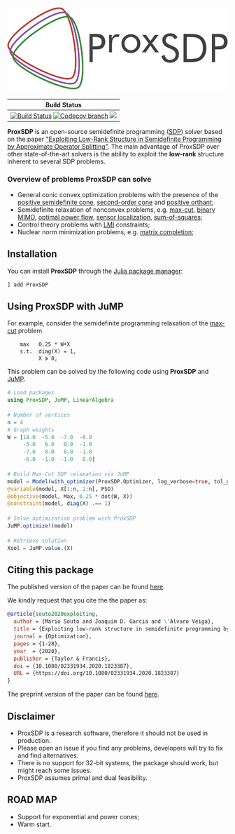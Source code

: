 ![ProxSDP logo](https://github.com/mariohsouto/ProxSDP_aux/blob/master/logo_proxSDP.png "ProxSDP logo")
---

| **Build Status** |
|:-----------------:|
| [![Build Status][build-img]][build-url] [![Codecov branch][codecov-img]][codecov-url] [![][docs-img]][docs-url]|

[build-img]: https://github.com/mariohsouto/ProxSDP.jl/workflows/CI/badge.svg?branch=master
[build-url]: https://github.com/mariohsouto/ProxSDP.jl/actions?query=workflow%3ACI
[codecov-img]: http://codecov.io/github/mariohsouto/ProxSDP.jl/coverage.svg?branch=master
[codecov-url]: http://codecov.io/github/mariohsouto/ProxSDP.jl?branch=master
[docs-img]: https://img.shields.io/badge/docs-latest-blue.svg
[docs-url]: https://mariohsouto.github.io/ProxSDP.jl/latest/

**ProxSDP** is an open-source semidefinite programming ([SDP](https://en.wikipedia.org/wiki/Semidefinite_programming)) solver based on the paper ["Exploiting Low-Rank Structure in Semidefinite Programming by Approximate Operator Splitting"](https://arxiv.org/abs/1810.05231). The main advantage of ProxSDP over other state-of-the-art solvers is the ability to exploit the **low-rank** structure inherent to several SDP problems.

### Overview of problems ProxSDP can solve

* General conic convex optimization problems with the presence of the [positive semidefinite cone](https://web.stanford.edu/~boyd/papers/pdf/semidef_prog.pdf), [second-order cone](https://web.stanford.edu/~boyd/papers/pdf/socp.pdf) and [positive orthant](https://www.math.ucla.edu/~tom/LP.pdf);
* Semidefinite relaxation of nonconvex problems, e.g. [max-cut](http://www-math.mit.edu/~goemans/PAPERS/maxcut-jacm.pdf), [binary MIMO](https://arxiv.org/pdf/cs/0606083.pdf), [optimal power flow](http://authorstest.library.caltech.edu/141/1/TPS_OPF_2_tech.pdf), [sensor localization](https://web.stanford.edu/~boyd/papers/pdf/sensor_selection.pdf), [sum-of-squares](https://en.wikipedia.org/wiki/Sum-of-squares_optimization);
* Control theory problems with [LMI](https://en.wikipedia.org/wiki/Linear_matrix_inequality) constraints;
* Nuclear norm minimization problems, e.g. [matrix completion](https://statweb.stanford.edu/~candes/papers/MatrixCompletion.pdf);

## Installation

You can install **ProxSDP** through the [Julia package manager](https://docs.julialang.org/en/v1/stdlib/Pkg/index.html):
```julia
] add ProxSDP
```

## Using ProxSDP with JuMP

For example, consider the semidefinite programming relaxation of the [max-cut](http://www-math.mit.edu/~goemans/PAPERS/maxcut-jacm.pdf) problem
```
    max   0.25 * W•X
    s.t.  diag(X) = 1,
          X ≽ 0,
```
This problem can be solved by the following code using **ProxSDP** and [JuMP](https://github.com/JuliaOpt/JuMP.jl).
```julia
# Load packages
using ProxSDP, JuMP, LinearAlgebra

# Number of vertices
n = 4
# Graph weights
W = [18.0  -5.0  -7.0  -6.0
     -5.0   6.0   0.0  -1.0
     -7.0   0.0   8.0  -1.0
     -6.0  -1.0  -1.0   8.0]

# Build Max-Cut SDP relaxation via JuMP
model = Model(with_optimizer(ProxSDP.Optimizer, log_verbose=true, tol_gap=1e-4, tol_feasibility=1e-4))
@variable(model, X[1:n, 1:n], PSD)
@objective(model, Max, 0.25 * dot(W, X))
@constraint(model, diag(X) .== 1)

# Solve optimization problem with ProxSDP
JuMP.optimize!(model)

# Retrieve solution
Xsol = JuMP.value.(X)
```

## Citing this package

The published version of the paper can be found [here](https://doi.org/10.1080/02331934.2020.1823387).

We kindly request that you cite the the paper as:

```bibtex
@article{souto2020exploiting,
  author = {Mario Souto and Joaquim D. Garcia and \'Alvaro Veiga},
  title = {Exploiting low-rank structure in semidefinite programming by approximate operator splitting},
  journal = {Optimization},
  pages = {1-28},
  year  = {2020},
  publisher = {Taylor & Francis},
  doi = {10.1080/02331934.2020.1823387},
  URL = {https://doi.org/10.1080/02331934.2020.1823387}
}
```

The preprint version of the paper can be found [here](https://arxiv.org/abs/1810.05231).

## Disclaimer

* ProxSDP is a research software, therefore it should not be used in production.
* Please open an issue if you find any problems, developers will try to fix and find alternatives.
* There is no support for 32-bit systems, the package should work, but might reach some issues.
* ProxSDP assumes primal and dual feasibility.

## ROAD MAP

- Support for exponential and power cones;
- Warm start.
